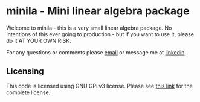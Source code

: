 # minila - Mini linear algebra package

Welcome to minila - this is a very small linear algebra package.
No intentions of this ever going to production - but if you want to use it, please do it
AT YOUR OWN RISK.

For any questions or comments please [email](mailto:vitor@bezzan.com) or message me at 
[linkedin](www.linkedin.com/in/vbezzan).

## Licensing

This code is licensed using GNU GPLv3 license. Please see [this link](https://www.gnu.org/licenses/gpl-3.0.en.html) 
for the complete license.